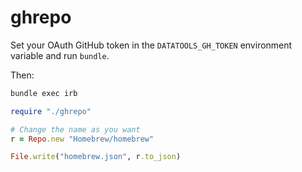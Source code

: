 # ghrepo

Set your OAuth GitHub token in the `DATATOOLS_GH_TOKEN` environment variable
and run `bundle`.

Then:

```sh
bundle exec irb
```

```ruby
require "./ghrepo"

# Change the name as you want
r = Repo.new "Homebrew/homebrew"

File.write("homebrew.json", r.to_json)
```
